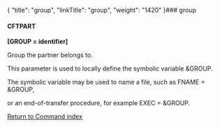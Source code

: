 {
    "title": "group",
    "linkTitle": "group",
    "weight": "1420"
}### <span id="group"></span>group

#### CFTPART

**\[GROUP = identifier\]**

Group the partner belongs to.

This parameter is used to locally define the symbolic variable &GROUP.

The symbolic variable may be used to name a file, such as FNAME = &GROUP,
or an end-of-transfer procedure, for example EXEC = &GROUP.

[Return to Command index](../)
